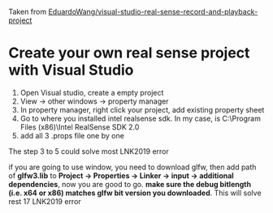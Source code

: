 Taken from [EduardoWang/visual-studio-real-sense-record-and-playback-project](https://github.com/EduardoWang/visual-studio-real-sense-record-and-playback-project/blob/master/README.md)
# Create your own real sense project with Visual Studio
1. Open Visual studio, create a empty project
2. View -> other windows -> property manager
3. In property manager, right click your project, add existing property sheet
4. Go to where you installed intel realsense sdk. In my case, is C:\Program Files (x86)\Intel RealSense SDK 2.0
5. add all 3 .props file one by one

The step 3 to 5 could solve most LNK2019 error

if you are going to use window, you need to download glfw, then add path of **glfw3.lib** to **Project -> Properties -> Linker -> input -> additional dependencies**, now you are good to go. **make sure the debug bitlength (i.e. x64 or x86) matches glfw bit version you downloaded**. This will solve rest 17 LNK2019 error